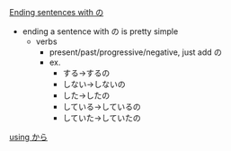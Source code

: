 
[Ending sentences with の](https://maggiesensei.com/2024/09/09/casual-japanese-how-to-finish-a-sentence-with-%e3%81%ae-no/)

* ending a sentence with の  is pretty simple
	* verbs
		* present/past/progressive/negative, just add の 
		* ex. 
			* する→するの
			* しない→しないの
			* した→したの
			* している→しているの
			* していた→していたの


[using から](https://maggiesensei.com/2023/05/07/how-to-use-%e3%81%8b%e3%82%89-kara/)
